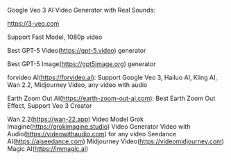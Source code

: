 Google Veo 3 AI Video Generator with Real Sounds:

https://3-veo.com

Support Fast Model, 1080p video




Best GPT-5 Video(https://gpt-5.video) generator

Best GPT-5 Image(https://gpt5image.org) generator

forvideo AI(https://forvideo.ai): Support Google Veo 3, Hailuo AI, Kling AI, Wan 2.2, Midjourney Video, any video with audio

Earth Zoom Out AI(https://earth-zoom-out-ai.com): Best Earth Zoom Out Effect, Support Veo 3 Creator


Wan 2.2(https://wan-22.app) Video Model
Grok Imagine(https://grokimagine.studio) Video Generator
Video with Audio(https://videowithaudio.com) for any video
Seedance AI(https://aiseedance.com)
Midjourney Video(https://videomidjourney.com)
Magic AI(https://immagic.ai)
